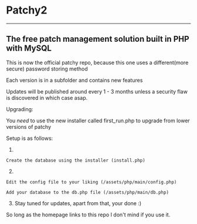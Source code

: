 # Patchy2
-----------------------------------------------------------------
The free patch management solution built in PHP with MySQL
-----------------------------------------------------------------

This is now the official patchy repo, because this one uses a different(more secure) password storing method

Each version is in a subfolder and contains new features

Updates will be published around every 1 - 3 months unless a security flaw is discovered in which case asap.


Upgrading:

You *need* to use the new installer called first_run.php to upgrade from lower versions of patchy

Setup is as follows:

1.
  
  	Create the database using the installer (install.php)

2.
  
  	Edit the config file to your liking (/assets/php/main/config.php)
  	
  	Add your database to the db.php file (/assets/php/main/db.php)

3.
	Stay tuned for updates, apart from that, your done :)


So long as the homepage links to this repo I don't mind if you use it.

